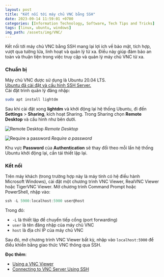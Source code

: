 ```yaml
---
layout: post
title: "Kết nối tới máy chủ VNC bằng SSH"
date: 2023-09-14 11:59:01 +0700
categories: [Information Technology, Software, Tech Tips and Tricks]
tags: [linux, ubuntu, windows]
img_path: /assets/img/VNC/
---
```


Kết nối tới máy chủ VNC bằng SSH mang lại lợi ích về bảo mật, tích hợp, vượt qua tường lửa, linh hoạt và quản lý từ xa. Điều này giúp đảm bảo an toàn và thuận tiện trong việc truy cập và quản lý máy chủ VNC từ xa.

### Chuẩn bị
Máy chủ VNC được sử dụng là Ubuntu 20.04 LTS.  
[Ubuntu đã cài đặt và cấu hình SSH Server.](https://vegetaz.github.io/posts/install-and-use-openssh-server-in-linux-mint/)  
Cài đặt trình quản lý đăng nhập:
```bash
sudo apt install lightdm
```
Sau khi cài đặt xong **lightdm** và khởi động lại hệ thống Ubuntu, đi đến **Settings** > **Sharing**, kích hoạt Sharing. Trong Sharing chọn **Remote Desktop** và cấu hình như bên dưới.

![Remote Desktop](Remote_Desktop.png)
_Remote Desktop_

![Require a password](Require_a_password.png)
_Require a password_

Khu vực **Password** của **Authentication** sẽ thay đổi theo mỗi lần hệ thống Ubuntu khởi động lại, cần tái thiết lập lại.

### Kết nối
Trên máy khách (trong trường hợp này là máy tính có hệ điều hành Microsoft Windows), cài đặt một chương trình VNC Viewer, RealVNC Viewer hoặc TigerVNC Viewer.
Mở chương trình Command Prompt hoặc PowerShell, nhập vào:
```powershell
ssh -L 5900:localhost:5900 user@host
```
Trong đó:
- `-L` là thiết lập để chuyển tiếp cổng (port forwarding)
- `user` là tên đăng nhập của máy chủ VNC
- `host` là địa chỉ IP của máy chủ VNC

Sau đó, mở chương trình VNC Viewer bất kỳ, nhập vào `localhost:5900` để điều khiển bằng giao thức VNC thông qua SSH.


**Đọc thêm**:
- [Using a VNC Viewer](https://access.redhat.com/documentation/en-us/red_hat_enterprise_linux/6/html/deployment_guide/s1-vnc-viewer)
- [Connecting to VNC Server Using SSH](https://access.redhat.com/documentation/en-us/red_hat_enterprise_linux/6/html/deployment_guide/s1-using_ssh)
